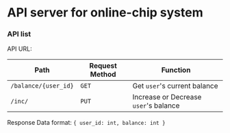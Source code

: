 # API server for online-chip system

### API list

API URL: [](https://shikosai.mtaisei.com/api)

| Path | Request Method | Function |
| --- | --- | --- |
| `/balance/{user_id}` | `GET` |  Get `user`'s current balance |
| `/inc/` | `PUT` | Increase or Decrease `user`'s balance |

Response Data format: `{ user_id: int, balance: int }`
